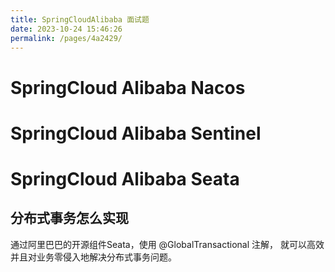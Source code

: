 ```yaml
---
title: SpringCloudAlibaba 面试题
date: 2023-10-24 15:46:26
permalink: /pages/4a2429/
---
```


# SpringCloud Alibaba Nacos


# SpringCloud Alibaba Sentinel


# SpringCloud Alibaba Seata


## 分布式事务怎么实现
通过阿里巴巴的开源组件Seata，使用 @GlobalTransactional 注解， 就可以高效并且对业务零侵入地解决分布式事务问题。  
